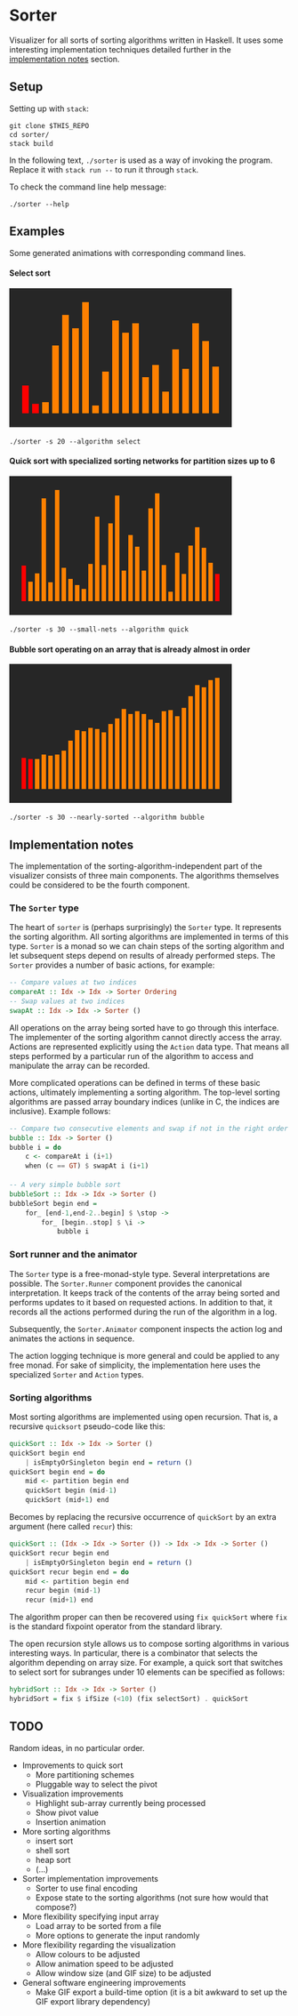 # Sorter

Visualizer for all sorts of sorting algorithms written in Haskell.
It uses some interesting implementation techniques detailed further
in the [implementation notes](#implementation-notes) section.

## Setup

Setting up with `stack`:

```
git clone $THIS_REPO
cd sorter/
stack build
```

In the following text, `./sorter` is used as a way of invoking the program.
Replace it with `stack run --` to run it through `stack`.

To check the command line help message:

```
./sorter --help
```

## Examples

Some generated animations with corresponding command lines.

#### Select sort

![Select sort](gifs/select-20.gif)

```
./sorter -s 20 --algorithm select
```

#### Quick sort with specialized sorting networks for partition sizes up to 6

![Quick sort with sortnets](gifs/quick-small-30.gif)

```
./sorter -s 30 --small-nets --algorithm quick
```

#### Bubble sort operating on an array that is already almost in order

![Bubble sort on almost sorted input](gifs/bubble-nearly-30.gif)

```
./sorter -s 30 --nearly-sorted --algorithm bubble
```

## Implementation notes

The implementation of the sorting-algorithm-independent part of the
visualizer consists of three main components. The algorithms themselves
could be considered to be the fourth component.

### The `Sorter` type

The heart of `sorter` is (perhaps surprisingly) the `Sorter` type.
It represents the sorting algorithm. All sorting algorithms are
implemented in terms of this type. `Sorter` is a monad so we can
chain steps of the sorting algorithm and let subsequent steps depend
on results of already performed steps. The `Sorter` provides a number
of basic actions, for example:

```haskell
-- Compare values at two indices
compareAt :: Idx -> Idx -> Sorter Ordering
-- Swap values at two indices
swapAt :: Idx -> Idx -> Sorter ()
```

All operations on the array being sorted have to go through this
interface. The implementer of the sorting algorithm cannot directly
access the array.
Actions are represented explicitly using the `Action` data type.
That means all steps performed by a particular run of the algorithm
to access and manipulate the array can be recorded.

More complicated operations can be defined in terms of these basic
actions, ultimately implementing a sorting algorithm.
The top-level sorting algorithms are passed array boundary indices
(unlike in C, the indices are inclusive).
Example follows:

```haskell
-- Compare two consecutive elements and swap if not in the right order
bubble :: Idx -> Sorter ()
bubble i = do
    c <- compareAt i (i+1)
    when (c == GT) $ swapAt i (i+1)

-- A very simple bubble sort
bubbleSort :: Idx -> Idx -> Sorter ()
bubbleSort begin end =
    for_ [end-1,end-2..begin] $ \stop ->
        for_ [begin..stop] $ \i ->
            bubble i
```

### Sort runner and the animator

The `Sorter` type is a free-monad-style type. Several interpretations
are possible. The `Sorter.Runner` component provides the canonical
interpretation. It keeps track of the contents of the array being sorted
and performs updates to it based on requested actions. In addition to that,
it records all the actions performed during the run of the algorithm
in a log.

Subsequently, the `Sorter.Animator` component inspects the action log
and animates the actions in sequence.

The action logging technique is more general and could be applied to
any free monad. For sake of simplicity, the implementation here
uses the specialized `Sorter` and `Action` types.

### Sorting algorithms

Most sorting algorithms are implemented using open recursion.
That is, a recursive `quicksort` pseudo-code like this:

```haskell
quickSort :: Idx -> Idx -> Sorter ()
quickSort begin end
    | isEmptyOrSingleton begin end = return ()
quickSort begin end = do
    mid <- partition begin end
    quickSort begin (mid-1)
    quickSort (mid+1) end
```

Becomes by replacing the recursive occurrence of `quickSort` by an extra
argument (here called `recur`) this:

```haskell
quickSort :: (Idx -> Idx -> Sorter ()) -> Idx -> Idx -> Sorter ()
quickSort recur begin end
    | isEmptyOrSingleton begin end = return ()
quickSort recur begin end = do
    mid <- partition begin end
    recur begin (mid-1)
    recur (mid+1) end
```

The algorithm proper can then be recovered using `fix quickSort` where
`fix` is the standard fixpoint operator from the standard library.

The open recursion style allows us to compose sorting algorithms in various
interesting ways. In particular, there is a combinator that selects the
algorithm depending on array size. For example, a quick sort that switches
to select sort for subranges under 10 elements can be specified as follows:

```haskell
hybridSort :: Idx -> Idx -> Sorter ()
hybridSort = fix $ ifSize (<10) (fix selectSort) . quickSort
```

## TODO

Random ideas, in no particular order.

* Improvements to quick sort
  * More partitioning schemes
  * Pluggable way to select the pivot
* Visualization improvements
  * Highlight sub-array currently being processed
  * Show pivot value
  * Insertion animation
* More sorting algorithms
  * insert sort
  * shell sort
  * heap sort
  * (...)
* Sorter implementation improvements
  * Sorter to use final encoding
  * Expose state to the sorting algorithms (not sure how would that compose?)
* More flexibility specifying input array
  * Load array to be sorted from a file
  * More options to generate the input randomly
* More flexibility regarding the visualization
  * Allow colours to be adjusted
  * Allow animation speed to be adjusted
  * Allow window size (and GIF size) to be adjusted
* General software engineering improvements
  * Make GIF export a build-time option
    (it is a bit awkward to set up the GIF export library dependency)
